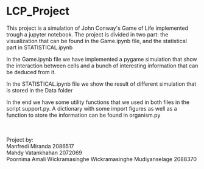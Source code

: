 # LCP_Project

<p>This project is a simulation of John Conway's Game of Life implemented trough a jupyter notebook. 
The project is divided in two part: the visualization that can be found in the Game.ipynb file, and the statistical part in STATISTICAL.ipynb</p>


<p>In the Game.ipynb file we have implemented a pygame simulation that show the interaction between cells and a bunch of interesting information that can be deduced from it.</p>

<p>In the STATISTICAL.ipynb file we show the result of different simulation that is stored in the Data folder</p>

<p>In the end we have some utility functions that we used in both files in the script support.py. A dictionary with some import figures as well as a function to store the information can be found in organism.py</p>

<br><br>
Project by:<br>
Manfredi Miranda 2086517<br>
Mahdy Vatankhahan 2072069<br>
Poornima Amali Wickramasinghe Wickramasinghe Mudiyanselage 2088370<br>

